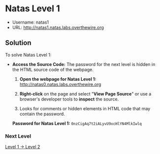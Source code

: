 # Natas Level 1

- Username: natas1
- URL: http://natas1.natas.labs.overthewire.org

## Solution

To solve Natas Level 1:

- **Access the Source Code:** The password for the next level is hidden in the HTML source code of the webpage.

  1. **Open the webpage for Natas Level 1:** http://natas0.natas.labs.overthewire.org

  2. **Right-click** on the page and select "**View Page Source**" or use a browser's developer tools to **inspect** the source.

  3. Looks for comments or hidden elements in HTML code that may contain the password.

  **Password for Natas Level 1:** `0nzCigAq7t2iALyvU9xcHlYN4MlkIwlq`

### Next Level

[Level 1 → Level 2]()
